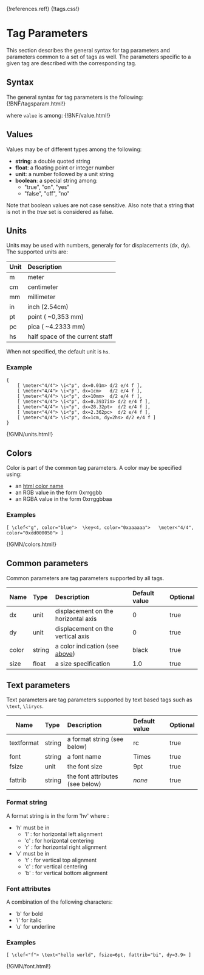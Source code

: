 {!references.ref!}
{!tags.css!}

# Tag Parameters 

This section describes the general syntax for tag parameters and parameters common to a set of tags as well.
The parameters specific to a given tag are described with the corresponding tag.

## Syntax

The general syntax for tag parameters is the following:
{!BNF/tagsparam.html!}

where `value` is among:
{!BNF/value.html!}



## Values

Values may be of different types among the following:

- **string**: a double quoted string
- **float**: a floating point or integer number
- **unit**: a number followed by a unit string
- **boolean**: a special string among:
    - "true", "on", "yes" 
    - "false", "off", "no" 

Note that boolean values are not case sensitive. Also note that a string that is not in the *true* set is considered as false.



## Units

Units may be used with numbers, generaly for for displacements (dx, dy).   
The supported units are:

| Unit        | Description    |
| ------------- |:-------------| 
| m       | meter |
| cm      | centimeter |
| mm      | millimeter |
| in      | inch  (2.54cm)|
| pt      | point ( ~0,353 mm) |
| pc      | pica  ( ~4.2333 mm) |
| hs      | half space of the current staff |

When not specified, the default unit is `hs`.

### Example
~~~~~~
{
	[ \meter<"4/4"> \i<"p", dx=0.01m> d/2 e/4 f ],
	[ \meter<"4/4"> \i<"p", dx=1cm>   d/2 e/4 f ],
	[ \meter<"4/4"> \i<"p", dx=10mm>  d/2 e/4 f ],
	[ \meter<"4/4"> \i<"p", dx=0.3937in> d/2 e/4 f ],
	[ \meter<"4/4"> \i<"p", dx=28.32pt>  d/2 e/4 f ],
	[ \meter<"4/4"> \i<"p", dx=2.362pc>  d/2 e/4 f ],
	[ \meter<"4/4"> \i<"p", dx=1cm, dy=2hs> d/2 e/4 f ]
}
~~~~~~
{!GMN/units.html!}


## Colors

Color is part of the common tag parameters. A color may be specified using:

- an [html color name](https://www.w3schools.com/colors/colors_names.asp)
- an RGB value in the form 0xrrggbb
- an RGBA value in the form 0xrrggbbaa
  
### Examples
~~~~~~
[ \clef<"g", color="blue"> 	\key<4, color="0xaaaaaa"> 	\meter<"4/4", color="0xdd000050"> ]
~~~~~~
{!GMN/colors.html!}



## Common parameters
Common parameters are tag parameters supported by all tags.

| Name        	| Type   | Description    | Default value  | Optional |
| ------------- |:-------| :--------------| :------------- | :--------| 
| dx       		| unit   | displacement on the horizontal axis | 0 | true |
| dy      		| unit   | displacement on the vertical axis | 0 | true |
| color      	| string | a color indication (see [above](#colors))| black | true |
| size      	| float  | a size specification | 1.0 | true |



## Text parameters

Text parameters are tag parameters supported by text based tags such as `\text`, `\lirycs`.

| Name        	| Type   | Description    | Default value  | Optional |
| ------------- |:-------| :--------------| :------------- | :--------|  
| textformat    | string | a format string (see below)  | rc | true |
| font      	| string | a font name | Times | true |
| fsize      	| unit   | the font size | 9pt | true |
| fattrib      	| string | the font attributes (see below) | *none* | true |

### Format string
A format string is in the form 'hv' where :

- 'h' must be in 
	- 'l' : for horizontal left alignment
	- 'c' : for horizontal centering
	- 'r' : for horizontal right alignment
- 'v' must be in 
	- 't' : for vertical top alignment
	- 'c' : for vertical centering
	- 'b' : for vertical bottom alignment

### Font attributes
A combination of the following characters:

- 'b' for bold 
- 'i' for italic 
- 'u' for underline 
  
### Examples
~~~~~~
[ \clef<"f"> \text<"hello world", fsize=6pt, fattrib="bi", dy=3.9> ]
~~~~~~
{!GMN/font.html!}



